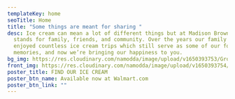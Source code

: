 ```yaml
---
templateKey: home
seoTitle: Home
title: "Some things are meant for sharing "
desc: Ice cream can mean a lot of different things but at Madison Brown it
  stands for family, friends, and community. Over the years our family has
  enjoyed countless ice cream trips which still serve as some of our fondest
  memories, and now we’re bringing our happiness to you.
bg_img: https://res.cloudinary.com/namodda/image/upload/v1650393753/Group_78_cleaam.svg
front_img: https://res.cloudinary.com/namodda/image/upload/v1650393754/MB_ice_cream__CHOC_adnunk.svg
poster_title: FIND OUR ICE CREAM
poster_btn_name: Available now at Walmart.com
poster_btn_link: ""
---
```

